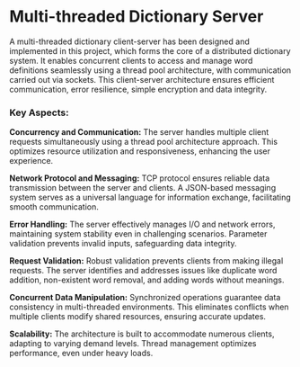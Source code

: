 # Multi-threaded Dictionary Server

A multi-threaded dictionary client-server has been designed and implemented in this project,
which forms the core of a distributed dictionary system. It enables concurrent clients to access
and manage word definitions seamlessly using a thread pool architecture, with communication
carried out via sockets. This client-server architecture ensures efficient communication, error
resilience, simple encryption and data integrity.

### Key Aspects:
**Concurrency and Communication:** The server handles multiple client requests simultaneously
using a thread pool architecture approach. This optimizes resource utilization and
responsiveness, enhancing the user experience.

**Network Protocol and Messaging:** TCP protocol ensures reliable data transmission between
the server and clients. A JSON-based messaging system serves as a universal language for
information exchange, facilitating smooth communication.

**Error Handling:** The server effectively manages I/O and network errors, maintaining system
stability even in challenging scenarios. Parameter validation prevents invalid inputs,
safeguarding data integrity.

**Request Validation:** Robust validation prevents clients from making illegal requests. The server
identifies and addresses issues like duplicate word addition, non-existent word removal, and
adding words without meanings.

**Concurrent Data Manipulation:** Synchronized operations guarantee data consistency in
multi-threaded environments. This eliminates conflicts when multiple clients modify shared
resources, ensuring accurate updates.

**Scalability:** The architecture is built to accommodate numerous clients, adapting to varying
demand levels. Thread management optimizes performance, even under heavy loads.
